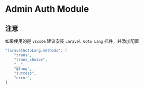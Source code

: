 # Admin Auth Module

## 注意

如果使用的是 `vscode` 建议安装 `Laravel Goto Lang` 插件，并添加配置

```php
"laravelGotoLang.methods": [
    "trans",
    "trans_choice",
    "__",
    "@lang",
    "success",
    "error",
]    
```
